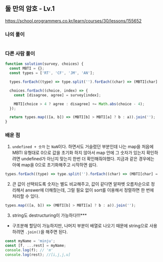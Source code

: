 ## 둘 만의 암호 - Lv.1

https://school.programmers.co.kr/learn/courses/30/lessons/155652

### 나의 풀이

```javascript

```

### 다른 사람 풀이

```javascript
function solution(survey, choices) {
  const MBTI = {};
  const types = ['RT', 'CF', 'JM', 'AN'];

  types.forEach((type) => type.split('').forEach((char) => (MBTI[char] = 0)));

  choices.forEach((choice, index) => {
    const [disagree, agree] = survey[index];

    MBTI[choice > 4 ? agree : disagree] += Math.abs(choice - 4);
  });

  return types.map(([a, b]) => (MBTI[b] > MBTI[a] ? b : a)).join('');
}
```

### 배운 점

1. `undefined + 숫자` 는 `NaN`이다.
   하면서도 거슬렸던 부분인데 나는 map을 처음에 MBTI 유형대로 0으로 값을 초기화 하지 않아서 map 안에 그 숫자가 있는지 확인하려면 undefined가 아닌지 맞는지 한번 더 확인해줘야했다. 지금과 같은 경우에는 아예 map을 0으로 초기화해주고 시작하면 쉽다.

```javascript
types.forEach((type) => type.split('').forEach((char) => (MBTI[char] = 0)));
```

2. 큰 값이 선택되도록 숫자는 별도 비교해주고, 값이 같다면 알파벳 오름차순으로 정리해서 answer에 더해줬는데, 그럴 필요 없이 sort를 이용해서 정렬하면 한 번에 처리할 수 있다.

```javascript
types.map(([a, b]) => (MBTI[b] > MBTI[a] ? b : a)).join('');
```

3. string도 destructuring이 가능하다!!!\*\*\*

- 구조분해 할당이 가능하지만, 나머지 부분이 배열로 나오기 때문에 string으로 사용하려면 `.join()`을 해주면 된다.

```javascript
const myName = 'minju';
const [f, ...rest] = myName;
console.log(f); // 'm'
console.log(rest); //[i,j,j,u]
```
